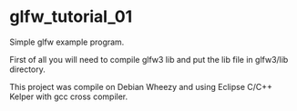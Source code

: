glfw_tutorial_01
================

Simple glfw example program.

First of all you will need to compile glfw3 lib and put the lib file in glfw3/lib directory.

This project was compile on Debian Wheezy and using Eclipse C/C++ Kelper with gcc cross compiler.
